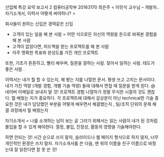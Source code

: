 산업체 특강 요약 보고서 2
컴퓨터공학부 20163170 최은주 
< 이민석 교수님 – 개발자.. 자기소개서, 이력서 어떻게 써야하나? >

회사들이 원하는 신입은 경력같은 신입
- 고객이 있는 일을 해 본 사람 = 어떤 식으로든 자신의 역량을 돈으로 바꿔본 경험을 해 본 사람 
- 고객이 없었다면, 피드백을 받는 프로젝트를 해 본 사람
- 아주 명확한 목표와 완성도를 가진 개인 프로젝트 

또한, 기초가 튼튼하고, 빨리 배우며, 질문을 잘하는 사람. 찾아서 일하는 사람. 태도가 좋은 사람 .

이력서는 내가 뭘 할 수 있는지, 해 봤는 지를 나열한 문서. 평생 쓰고 고치는 문서이다.
내가 가진 역량 (개발 경험, 개별 기술 역량) 들에 대해서 면접 때 질문을 받게 된다. 
@ 네이버 이메일로 보내지 말 것!
프로젝트 경험 나열하기 정말 무식한 시절의 것도 괜찮다. 뭘 배웠는 지가 중요하다. 
각 프로젝트에 대해서 감상문이 아닌 technical한 기술
중요한 것은 내가 담당했던 부분을 어떻게 배우면서 해결했는지 , 팀/조직 단위의 문제 해결 과정에서 뭘 배웠는지 

자기소개서 = 나를 소개하는 남이 보는 글 
그러기 위해서는 읽는 사람이 내가 된 것처럼 몰입을 할 수 있게 해야한다. 
열정, 몰입, 진정성, 활동의 영향을 기술해야한다. 

하면 안되는 것!
시간 순으로 쓰지 말자, 슬라이드나 웹 페이지 형식으로 하지 말자, 너무 개인적인 환경은 쓰지 말자. 
자기소개서를 쓴 다음, 맨 위의 이름을 친구 이름으로 바꿨는데 잘 읽힌다면 잘 못 쓴 것!


